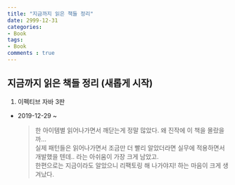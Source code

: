 ```yaml
---
title: "지금까지 읽은 책들 정리"
date: 2999-12-31
categories: 
- Book
tags:
- Book
comments : true
---
```


## 지금까지 읽은 책들 정리 (새롭게 시작)

1. 이펙티브 자바 3판
  - 2019-12-29 ~
    > 한 아이템별 읽어나가면서 깨닫는게 정말 많았다. 왜 진작에 이 책을 몰랐을까...        
      실제 패턴들은 읽어나가면서 조금만 더 빨리 알았더라면 실무에 적용하면서 개발했을 텐데.. 라는 아쉬움이 가장 크게 남았고.       
      한편으로는 지금이라도 알았으니 리팩토링 해 나가야지! 하는 마음이 크게 생겨났다.           
